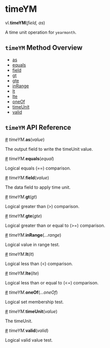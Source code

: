 # timeYM

vl.<b>timeYM</b>(<em>field, as</em>)

A time unit operation for <code>yearmonth</code>.

## <code>timeYM</code> Method Overview

* <a href="#as">as</a>
* <a href="#equals">equals</a>
* <a href="#field">field</a>
* <a href="#gt">gt</a>
* <a href="#gte">gte</a>
* <a href="#inRange">inRange</a>
* <a href="#lt">lt</a>
* <a href="#lte">lte</a>
* <a href="#oneOf">oneOf</a>
* <a href="#timeUnit">timeUnit</a>
* <a href="#valid">valid</a>

## <code>timeYM</code> API Reference

<a id="as" href="#as">#</a>
<em>timeYM</em>.<b>as</b>(<em>value</em>)

The output field to write the timeUnit value.

<a id="equals" href="#equals">#</a>
<em>timeYM</em>.<b>equals</b>(<em>equal</em>)

Logical equals (==) comparison.

<a id="field" href="#field">#</a>
<em>timeYM</em>.<b>field</b>(<em>value</em>)

The data field to apply time unit.

<a id="gt" href="#gt">#</a>
<em>timeYM</em>.<b>gt</b>(<em>gt</em>)

Logical greater than (>) comparison.

<a id="gte" href="#gte">#</a>
<em>timeYM</em>.<b>gte</b>(<em>gte</em>)

Logical greater than or equal to (>=) comparison.

<a id="inRange" href="#inRange">#</a>
<em>timeYM</em>.<b>inRange</b>(<em>...range</em>)

Logical value in range test.

<a id="lt" href="#lt">#</a>
<em>timeYM</em>.<b>lt</b>(<em>lt</em>)

Logical less than (<) comparison.

<a id="lte" href="#lte">#</a>
<em>timeYM</em>.<b>lte</b>(<em>lte</em>)

Logical less than or equal to (<=) comparison.

<a id="oneOf" href="#oneOf">#</a>
<em>timeYM</em>.<b>oneOf</b>(<em>...oneOf</em>)

Logical set membership test.

<a id="timeUnit" href="#timeUnit">#</a>
<em>timeYM</em>.<b>timeUnit</b>(<em>value</em>)

The timeUnit.

<a id="valid" href="#valid">#</a>
<em>timeYM</em>.<b>valid</b>(<em>valid</em>)

Logical valid value test.

